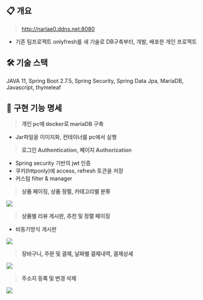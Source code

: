 ## 📋 개요

> http://narlae0.ddns.net:8080
>
- 기존 팀프로젝트 onlyfresh를 새 기술로 DB구축부터, 개발, 배포한 개인 프로젝트



## 🛠️ 기술 스택


JAVA 11, Spring Boot 2.7.5, Spring Security, Spring Data Jpa, MariaDB, Javascript, thymeleaf

 


## 📝 구현 기능 명세

>**개인 pc에 docker로 mariaDB 구축**

- Jar파일을 이미지화, 컨테이너를 pc에서 실행

>**로그인 Authentication, 페이지 Authorization**

- Spring security 기반의 jwt 인증
- 쿠키(httponly)에 access, refresh 토큰을 저장 
- 커스텀 filter & manager
> **상품 페이징, 상품 정렬, 카테고리별 분류**

<img src="https://user-images.githubusercontent.com/107486308/220676634-d8c2af0b-b399-4cee-ba63-a1f4da895d76.gif">

>**상품별 리뷰 게시판, 추천 및 정렬 페이징**
- 비동기방식 게시판

<img src="https://user-images.githubusercontent.com/107486308/220677242-d440c7ef-5012-4a3b-891f-eefb7efc008d.gif">

>**장바구니, 주문 및 결제, 날짜별 결제내역, 결제상세**

<img src="https://user-images.githubusercontent.com/107486308/220677882-8a99c174-fb16-470d-8321-01516686c603.gif">

>**주소지 등록 및 변경 삭제**

<img src="https://user-images.githubusercontent.com/107486308/220677913-1cd907a0-a7cf-487e-8747-3402c81104fe.gif">


